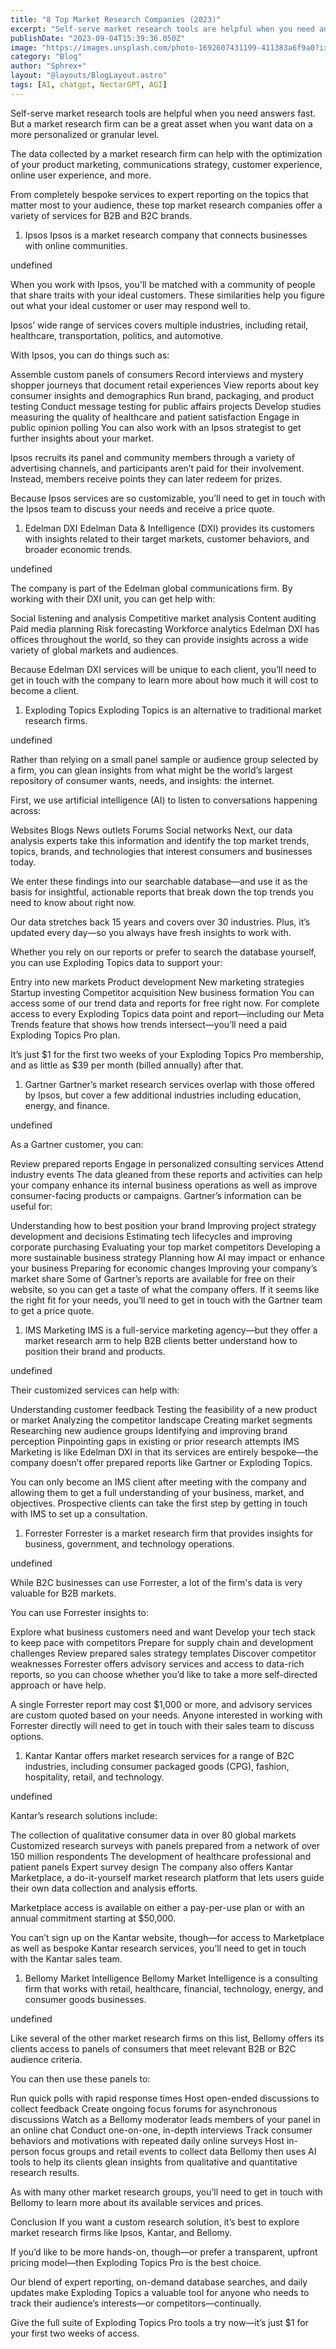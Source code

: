 ```yaml
---
title: "8 Top Market Research Companies (2023)"
excerpt: "Self-serve market research tools are helpful when you need answers fast. But a market research firm can be a great asset when you want data on a more personalized or granular level"
publishDate: "2023-09-04T15:39:36.050Z"
image: "https://images.unsplash.com/photo-1692607431199-411383a6f9a0?ixlib=rb-4.0.3&ixid=M3wxMjA3fDB8MHxwaG90by1wYWdlfHx8fGVufDB8fHx8fA%3D%3D&auto=format&fit=crop&w=1332&q=80"
category: "Blog"
author: "Sphrex+"
layout: "@layouts/BlogLayout.astro"
tags: [AI, chatgpt, NectarGPT, AGI]
---
```



<p>Self-serve market research tools are helpful when you need answers fast. But a market research firm can be a great asset when you want data on a more personalized or granular level.</p>
<p>The data collected by a market research firm can help with the optimization of your product marketing, communications strategy, customer experience, online user experience, and more.</p>
<p>From completely bespoke services to expert reporting on the topics that matter most to your audience, these top market research companies offer a variety of services for B2B and B2C brands.</p>
<ol>
<li>Ipsos
Ipsos is a market research company that connects businesses with online communities.</li>
</ol>
<p>undefined</p>
<p>When you work with Ipsos, you&#39;ll be matched with a community of people that share traits with your ideal customers. These similarities help you figure out what your ideal customer or user may respond well to.</p>
<p>Ipsos’ wide range of services covers multiple industries, including retail, healthcare, transportation, politics, and automotive.</p>
<p>With Ipsos, you can do things such as:</p>
<p>Assemble custom panels of consumers
Record interviews and mystery shopper journeys that document retail experiences
View reports about key consumer insights and demographics
Run brand, packaging, and product testing
Conduct message testing for public affairs projects
Develop studies measuring the quality of healthcare and patient satisfaction
Engage in public opinion polling
You can also work with an Ipsos strategist to get further insights about your market.</p>
<p>Ipsos recruits its panel and community members through a variety of advertising channels, and participants aren’t paid for their involvement. Instead, members receive points they can later redeem for prizes.</p>
<p>Because Ipsos services are so customizable, you’ll need to get in touch with the Ipsos team to discuss your needs and receive a price quote.</p>
<ol>
<li>Edelman DXI
Edelman Data &amp; Intelligence (DXI) provides its customers with insights related to their target markets, customer behaviors, and broader economic trends.</li>
</ol>
<p>undefined</p>
<p>The company is part of the Edelman global communications firm. By working with their DXI unit, you can get help with:</p>
<p>Social listening and analysis
Competitive market analysis
Content auditing
Paid media planning
Risk forecasting
Workforce analytics
Edelman DXI has offices throughout the world, so they can provide insights across a wide variety of global markets and audiences.</p>
<p>Because Edelman DXI services will be unique to each client, you’ll need to get in touch with the company to learn more about how much it will cost to become a client.</p>
<ol>
<li>Exploding Topics
Exploding Topics is an alternative to traditional market research firms.</li>
</ol>
<p>undefined</p>
<p>Rather than relying on a small panel sample or audience group selected by a firm, you can glean insights from what might be the world’s largest repository of consumer wants, needs, and insights: the internet.</p>
<p>First, we use artificial intelligence (AI) to listen to conversations happening across:</p>
<p>Websites
Blogs
News outlets
Forums
Social networks
Next, our data analysis experts take this information and identify the top market trends, topics, brands, and technologies that interest consumers and businesses today.</p>
<p>We enter these findings into our searchable database—and use it as the basis for insightful, actionable reports that break down the top trends you need to know about right now.</p>
<p>Our data stretches back 15 years and covers over 30 industries. Plus, it’s updated every day—so you always have fresh insights to work with.</p>
<p>Whether you rely on our reports or prefer to search the database yourself, you can use Exploding Topics data to support your:</p>
<p>Entry into new markets
Product development
New marketing strategies
Startup investing
Competitor acquisition
New business formation
You can access some of our trend data and reports for free right now. For complete access to every Exploding Topics data point and report—including our Meta Trends feature that shows how trends intersect—you’ll need a paid Exploding Topics Pro plan.</p>
<p>It’s just $1 for the first two weeks of your Exploding Topics Pro membership, and as little as $39 per month (billed annually) after that.</p>
<ol>
<li>Gartner
Gartner’s market research services overlap with those offered by Ipsos, but cover a few additional industries including education, energy, and finance.</li>
</ol>
<p>undefined</p>
<p>As a Gartner customer, you can:</p>
<p>Review prepared reports
Engage in personalized consulting services
Attend industry events
The data gleaned from these reports and activities can help your company enhance its internal business operations as well as improve consumer-facing products or campaigns. Gartner’s information can be useful for:</p>
<p>Understanding how to best position your brand
Improving project strategy development and decisions
Estimating tech lifecycles and improving corporate purchasing
Evaluating your top market competitors
Developing a more sustainable business strategy
Planning how AI may impact or enhance your business
Preparing for economic changes
Improving your company’s market share
Some of Gartner’s reports are available for free on their website, so you can get a taste of what the company offers. If it seems like the right fit for your needs, you’ll need to get in touch with the Gartner team to get a price quote.</p>
<ol>
<li>IMS Marketing
IMS is a full-service marketing agency—but they offer a market research arm to help B2B clients better understand how to position their brand and products.</li>
</ol>
<p>undefined</p>
<p>Their customized services can help with:</p>
<p>Understanding customer feedback
Testing the feasibility of a new product or market
Analyzing the competitor landscape
Creating market segments
Researching new audience groups
Identifying and improving brand perception
Pinpointing gaps in existing or prior research attempts
IMS Marketing is like Edelman DXI in that its services are entirely bespoke—the company doesn’t offer prepared reports like Gartner or Exploding Topics.</p>
<p>You can only become an IMS client after meeting with the company and allowing them to get a full understanding of your business, market, and objectives. Prospective clients can take the first step by getting in touch with IMS to set up a consultation.</p>
<ol>
<li>Forrester
Forrester is a market research firm that provides insights for business, government, and technology operations.</li>
</ol>
<p>undefined</p>
<p>While B2C businesses can use Forrester, a lot of the firm&#39;s data is very valuable for B2B markets.</p>
<p>You can use Forrester insights to:</p>
<p>Explore what business customers need and want
Develop your tech stack to keep pace with competitors
Prepare for supply chain and development challenges
Review prepared sales strategy templates
Discover competitor weaknesses
Forrester offers advisory services and access to data-rich reports, so you can choose whether you’d like to take a more self-directed approach or have help.</p>
<p>A single Forrester report may cost $1,000 or more, and advisory services are custom quoted based on your needs. Anyone interested in working with Forrester directly will need to get in touch with their sales team to discuss options.</p>
<ol>
<li>Kantar
Kantar offers market research services for a range of B2C industries, including consumer packaged goods (CPG), fashion, hospitality, retail, and technology.</li>
</ol>
<p>undefined</p>
<p>Kantar’s research solutions include:</p>
<p>The collection of qualitative consumer data in over 80 global markets
Customized research surveys with panels prepared from a network of over 150 million respondents
The development of healthcare professional and patient panels
Expert survey design
The company also offers Kantar Marketplace, a do-it-yourself market research platform that lets users guide their own data collection and analysis efforts.</p>
<p>Marketplace access is available on either a pay-per-use plan or with an annual commitment starting at $50,000.</p>
<p>You can’t sign up on the Kantar website, though—for access to Marketplace as well as bespoke Kantar research services, you’ll need to get in touch with the Kantar sales team.</p>
<ol>
<li>Bellomy Market Intelligence
Bellomy Market Intelligence is a consulting firm that works with retail, healthcare, financial, technology, energy, and consumer goods businesses.</li>
</ol>
<p>undefined</p>
<p>Like several of the other market research firms on this list, Bellomy offers its clients access to panels of consumers that meet relevant B2B or B2C audience criteria.</p>
<p>You can then use these panels to:</p>
<p>Run quick polls with rapid response times
Host open-ended discussions to collect feedback
Create ongoing focus forums for asynchronous discussions
Watch as a Bellomy moderator leads members of your panel in an online chat
Conduct one-on-one, in-depth interviews
Track consumer behaviors and motivations with repeated daily online surveys
Host in-person focus groups and retail events to collect data
Bellomy then uses AI tools to help its clients glean insights from qualitative and quantitative research results.</p>
<p>As with many other market research groups, you’ll need to get in touch with Bellomy to learn more about its available services and prices.</p>
<p>Conclusion
If you want a custom research solution, it’s best to explore market research firms like Ipsos, Kantar, and Bellomy.</p>
<p>If you’d like to be more hands-on, though—or prefer a transparent, upfront pricing model—then Exploding Topics Pro is the best choice.</p>
<p>Our blend of expert reporting, on-demand database searches, and daily updates make Exploding Topics a valuable tool for anyone who needs to track their audience’s interests—or competitors—continually.</p>
<p>Give the full suite of Exploding Topics Pro tools a try now—it’s just $1 for your first two weeks of access.</p>
